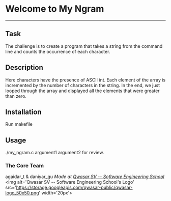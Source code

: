 # Welcome to My Ngram
***

## Task
The challenge is to create a program that takes a string from the command line and counts the occurrence of each character.

## Description
Here characters have the presence of ASCII int. Each element of the array is incremented by the number of characters in the string. In the end, we just looped through the array and displayed all the elements that were greater than zero.

## Installation
Run makefile

## Usage
./my_ngram.c argument1 argument2 for review.

### The Core Team
agaidar_t & daniyar_gu
<span><i>Made at <a href='https://qwasar.io'>Qwasar SV -- Software Engineering School</a></i></span>
<span><img alt='Qwasar SV -- Software Engineering School's Logo' src='https://storage.googleapis.com/qwasar-public/qwasar-logo_50x50.png' width='20px'></span>
